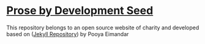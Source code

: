 # [Prose by Development Seed](kheyrieh-roshangar.com)

This repository belongs to an open source website of charity and developed based on ([Jekyll Repository](https://github.com/jekyll/jekyll)) by Pooya Eimandar 


